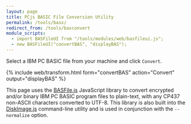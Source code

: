 ```yaml
---
layout: page
title: PCjs BASIC File Conversion Utility
permalink: /tools/basx/
redirect_from: /tools/basconvert
module_scripts:
  - import BASFileUI from "/tools/modules/web/basfileui.js";
  - new BASFileUI("convertBAS", "displayBAS");
---
```


Select a IBM PC BASIC file from your machine and click `Convert`.

{% include web/transform.html form="convertBAS" action="Convert" output="displayBAS" %}

This page uses the [BASFile.js](https://github.com/jeffpar/pcjs/tree/master/tools/modules/basfile.js) JavaScript library to convert encrypted and/or binary IBM PC BASIC program files to plain-text, with any CP437 non-ASCII characters converted to UTF-8.  This library is also built into the [DiskImage.js](../diskimage/) command-line utility and is used in conjunction with the `--normalize` option.
